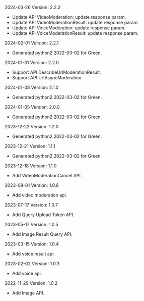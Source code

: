 2024-03-26 Version: 2.2.2
- Update API VideoModeration: update response param.
- Update API VideoModerationResult: update response param.
- Update API VoiceModeration: update response param.
- Update API VoiceModerationResult: update response param.


2024-02-01 Version: 2.2.1
- Generated python2 2022-03-02 for Green.

2024-01-31 Version: 2.2.0
- Support API DescribeUrlModerationResult.
- Support API UrlAsyncModeration.


2024-01-08 Version: 2.1.0
- Generated python2 2022-03-02 for Green.

2024-01-05 Version: 2.0.0
- Generated python2 2022-03-02 for Green.

2023-12-22 Version: 1.2.0
- Generated python2 2022-03-02 for Green.

2023-12-21 Version: 1.1.1
- Generated python2 2022-03-02 for Green.

2023-12-18 Version: 1.1.0
- Add VideoModerationCancel API.

2023-08-01 Version: 1.0.8
- Add video moderation api.

2023-07-17 Version: 1.0.7
- Add Query Upload Token API.

2023-05-17 Version: 1.0.5
- Add Image Result Query API.

2023-03-15 Version: 1.0.4
- Add voice result api.

2023-02-02 Version: 1.0.3
- Add voice api.

2022-11-29 Version: 1.0.2
- Add Image API.

